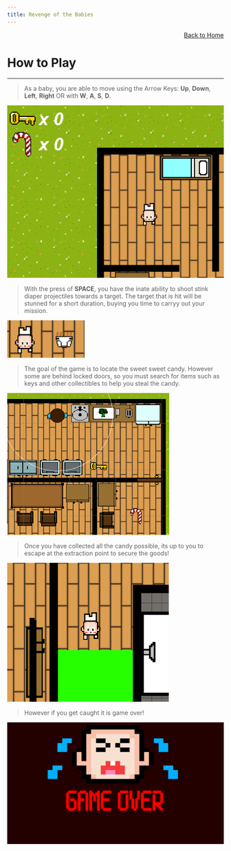 ```yaml
---
title: Revenge of the Babies
---
```


<div style="text-align: right">  
  <a href="https://sendit-studios.github.io/">Back to Home</a>  
</div>

# How to Play

* * *

> As a baby, you are able to move using the Arrow Keys: **Up**, **Down**, **Left**, **Right** OR with **W**, **A**, **S**, **D**. 

<img class="ui right floated image" src="public/images/baby_img.png"> 

> With the press of **SPACE**, you have the inate ability to shoot stink diaper projectiles towards a target. The target that is hit will be stunned for a short duration, buying you time to carryy out your mission.

<img class="ui right floated image" src="public/images/baby_diaper.png"> 

> The goal of the game is to locate the sweet sweet candy. However some are behind locked doors, so you must search for items such as keys and other collectibles to help you steal the candy.

<img class="ui right floated image" src="public/images/game_goal.png"> 

> Once you have collected all the candy possible, its up to you to escape at the extraction point to secure the goods!

<img class="ui right floated image" src="public/images/game_extract.png"> 

> However if you get caught it is game over!

<img class="ui right floated image" src="public/images/gameover.png"> 
